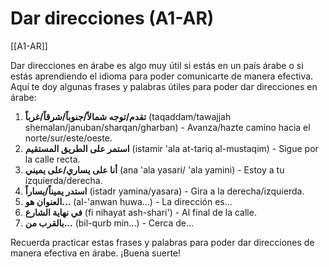 # Dar direcciones (A1-AR)

[[A1-AR]]

Dar direcciones en árabe es algo muy útil si estás en un país árabe o si estás aprendiendo el idioma para poder comunicarte de manera efectiva. Aquí te doy algunas frases y palabras útiles para poder dar direcciones en árabe:

1. **تقدم/توجه شمالاً/جنوباً/شرقاً/غرباً** (taqaddam/tawajjah shemalan/januban/sharqan/gharban) - Avanza/hazte camino hacia el norte/sur/este/oeste.
2. **استمر على الطريق المستقيم** (istamir 'ala at-tariq al-mustaqim) - Sigue por la calle recta.
3. **أنا على يساري/على يميني** (ana 'ala yasari/ 'ala yamini) - Estoy a tu izquierda/derecha.
4. **استدر يميناً/يساراً** (istadr yamina/yasara) - Gira a la derecha/izquierda.
5. **العنوان هو...** (al-'anwan huwa...) - La dirección es...
6. **في نهاية الشارع** (fi nihayat ash-shari') - Al final de la calle.
7. **بالقرب من...** (bil-qurb min...) - Cerca de...

Recuerda practicar estas frases y palabras para poder dar direcciones de manera efectiva en árabe. ¡Buena suerte!
